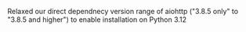 Relaxed our direct dependnecy version range of aiohttp ("3.8.5 only" to "3.8.5 and higher") to enable installation on Python 3.12

